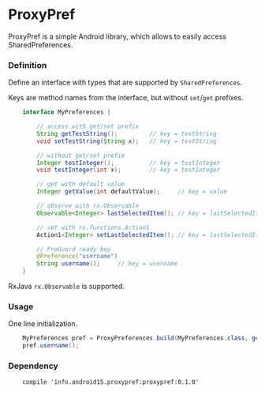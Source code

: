 # ProxyPref

ProxyPref is a simple Android library, which allows to easily access SharedPreferences.

### Definition

Define an interface with types that are supported by `SharedPreferences`.

Keys are method names from the interface, but without `set`/`get` prefixes.

``` java
    interface MyPreferences {

        // access with get/set prefix
        String getTestString();         // key = testString
        void setTestString(String x);   // key = testString

        // without get/set prefix
        Integer testInteger();          // key = testInteger
        void testInteger(int x);        // key = testInteger

        // get with default value
        Integer getValue(int defaultValue);     // key = value

        // observe with rx.Observable
        Observable<Integer> lastSelectedItem(); // key = lastSelectedItem

        // set with rx.functions.Action1
        Action1<Integer> setLastSelectedItem(); // key = lastSelectedItem

        // ProGuard ready key
        @Preference("username")
        String username();     // key = username
    }
```

RxJava `rx.Observable` is supported.

### Usage

One line initialization.

``` java
    MyPreferences pref = ProxyPreferences.build(MyPreferences.class, getSharedPreferences("preferences", 0));
    pref.username();
```

### Dependency

``` guava
    compile 'info.android15.proxypref:proxypref:0.1.0'
```

